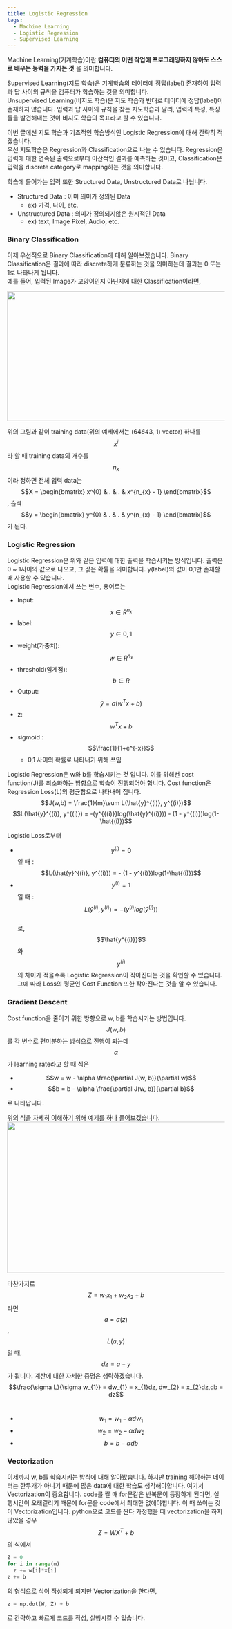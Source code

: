```yaml
---
title: Logistic Regression
tags:
  - Machine Learning
  - Logistic Regression
  - Supervised Learning
---
```


Machine Learning(기계학습)이란 __컴퓨터의 어떤 작업에 프로그래밍하지 않아도 스스로 배우는 능력을 가지는 것__ 을 의미합니다.<br>
<!--more-->

Supervised Learning(지도 학습)은 기계학습의 데이터에 정답(label) 존재하여 입력과 답 사이의 규칙을 컴퓨터가 학습하는 것을 의미합니다. <br>
Unsupervised Learning(비지도 학습)은 지도 학습과 반대로 데이터에 정답(label)이 존재하지 않습니다. 입력과 답 사이의 규칙을 찾는 지도학습과 달리, 
입력의 특성, 특징들을 발견해내는 것이 비지도 학습의 목표라고 할 수 있습니다. 

이번 글에선 지도 학습과 기초적인 학습방식인 Logistic Regression에 대해 간략히 적겠습니다.<br>
우선 지도학습은 Regression과 Classification으로 나눌 수 있습니다. 
Regression은 입력에 대한 연속된 출력으로부터 이산적인 결과를 예측하는 것이고, Classification은 입력을 discrete category로 mapping하는 것을 의미합니다.

학습에 들어가는 입력 또한 Structured Data, Unstructured Data로 나뉩니다. <br>
- Structured Data : 이미 의미가 정의된 Data
  - ex) 가격, 나이, etc.
- Unstructured Data : 의미가 정의되지않은 원시적인 Data
  - ex) text, Image Pixel, Audio, etc.

### Binary Classification
이제 우선적으로 Binary Classification에 대해 알아보겠습니다. Binary Classification은 결과에 따라 discrete하게 분류하는 것을 의미하는데 결과는 0 또는 1로 나타나게 됩니다.<br>
예를 들어, 입력된 Image가 고양이인지 아닌지에 대한 Classification이라면, 

<img src="https://user-images.githubusercontent.com/48177363/100990248-05e19080-3595-11eb-9d52-3ea194c886ef.PNG" width="900" height="300">

위의 그림과 같이 training data(위의 예제에서는 (64*64*3, 1) vector) 하나를 $$x^{i}$$라 할 때 training data의 개수를 $$n_{x}$$이라 정하면 전체 입력 data는 $$X = \begin{bmatrix}
x^{0} & . & . & x^{n_{x} - 1}
\end{bmatrix}$$, 출력 $$y = \begin{bmatrix}
y^{0} & . & . & y^{n_{x} - 1}
\end{bmatrix}$$가 된다. 

### Logistic Regression
Logistic Regression은 위와 같은 입력에 대한 출력을 학습시키는 방식입니다. 출력은 0 ~ 1사이의 값으로 나오고, 그 값은 확률을 의미합니다. y(label)의 값이 0,1만 존재할 때 사용할 수 있습니다.<br>
Logistic Regression에서 쓰는 변수, 용어로는<br>
- Input: $$x\in R^{n_{x}} $$ 
- label: $$y\in 0, 1 $$
- weight(가중치): $$w\in R^{n_{x}}$$
- threshold(임계점): $$b\in R$$
- Output: $$\hat{y} = \sigma (w^{T}x + b)$$
- z: $$w^{T}x + b$$
- sigmoid : $$\frac{1}{1+e^{-x}}$$
  - 0,1 사이의 확률로 나타내기 위해 쓰임

Logistic Regression은 w와 b를 학습시키는 것 입니다. 이를 위해선 cost function(J)를 최소화하는 방향으로 학습이 진행되어야 합니다. Cost function은 Regression Loss(L)의 평균합으로 나타내어 집니다.
$$J(w,b) = \frac{1}{m}\sum L(\hat{y}^{(i)}, y^{(i)})$$
$$L(\hat{y}^{(i)}, y^{(i)}) = -(y^{{(i)}}log(\hat{y}^{(i)})) - (1 - y^{(i)})log(1-\hat{(i)})$$

Logistic Loss로부터 <br>
- $$y^{(i)} = 0$$일 때 : $$L(\hat{y}^{(i)}, y^{(i)}) = - (1 - y^{(i)})log(1-\hat{(i)})$$
- $$y^{(i)} = 1$$일 때 : $$L(\hat{y}^{(i)}, y^{(i)}) = -(y^{{(i)}}log(\hat{y}^{(i)}))$$<br>
로, $$\hat{y^{(i)}}$$와 $$y^{(i)}$$의 차이가 적을수록 Logistic Regression이 작아진다는 것을 확인할 수 있습니다. 그에 따라 Loss의 평균인 Cost Function 또한 작아진다는 것을 알 수 있습니다.

### Gradient Descent

Cost function을 줄이기 위한 방향으로 w, b를 학습시키는 방법입니다. $$J(w, b)$$를 각 변수로 편미분하는 방식으로 진행이 되는데 $$\alpha$$가 learning rate라고 할 때 식은 
- $$w = w - \alpha \frac{\partial J(w, b)}{\partial w}$$
- $$b = b - \alpha \frac{\partial J(w, b)}{\partial b}$$

로 나타납니다. 

위의 식을 자세히 이해하기 위해 예제를 하나 들어보겠습니다.
<img src="https://user-images.githubusercontent.com/48177363/101114020-f0677780-3623-11eb-8439-ea43f2516b0c.PNG" width="800" height="350">

마찬가지로 $$ Z = w_{1}x_{1} + w_{2}x_{2} + b $$라면 $$a = \sigma (z)$$ , $$L(a, y)$$ 일 때, $$dz = a - y$$가 됩니다. 계산에 대한 자세한 증명은 생략하겠습니다. 
$$\frac{\sigma L}{\sigma w_{1}} = dw_{1} = x_{1}dz, dw_{2} = x_{2}dz,db = dz$$ <br>

- $$w_{1} = w_{1} - \alpha dw_{1}$$
- $$w_{2} = w_{2} - \alpha dw_{2}$$
- $$b = b - \alpha db$$

### Vectorization
이제까지 w, b를 학습시키는 방식에 대해 알아봤습니다. 하지만 training 해야하는 데이터는 한두개가 아니기 때문에 많은 data에 대한 학습도 생각해야합니다. 여기서 Vectorization이 중요합니다. 
code를 짤 때 for문같은 반복문이 등장하게 된다면, 실행시간이 오래걸리기 때문에 for문을 code에서 최대한 없애야합니다. 이 때 쓰이는 것이 Vectorization입니다. python으로 코드를 짠다 가정했을 때 vectorization을 하지 않았을 경우 $$Z = WX^{T} + b$$의 식에서 <br>
```py
Z = 0
for i in range(m)
  z += w[i]*x[i]
z += b
```
의 형식으로 식이 작성되게 되지만 Vectorization을 한다면,
```py
z = np.dot(W, Z) + b
```
로 간략하고 빠르게 코드를 작성, 실행시킬 수 있습니다.
